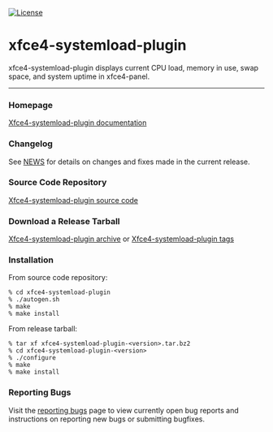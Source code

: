 [![License](https://img.shields.io/badge/License-GPL%20v2-blue.svg)](https://gitlab.xfce.org/panel-plugins/xfce4-systemload-plugin/-/blob/master/COPYING)

# xfce4-systemload-plugin

xfce4-systemload-plugin displays current CPU load, memory in use, swap space, and system uptime in xfce4-panel.

----

### Homepage

[Xfce4-systemload-plugin documentation](https://docs.xfce.org/panel-plugins/xfce4-systemload-plugin/start)

### Changelog

See [NEWS](https://gitlab.xfce.org/panel-plugins/xfce4-systemload-plugin/-/blob/master/NEWS) for details on changes and fixes made in the current release.

### Source Code Repository

[Xfce4-systemload-plugin source code](https://gitlab.xfce.org/panel-plugins/xfce4-systemload-plugin)

### Download a Release Tarball

[Xfce4-systemload-plugin archive](https://archive.xfce.org/src/panel-plugins/xfce4-systemload-plugin)
    or
[Xfce4-systemload-plugin tags](https://gitlab.xfce.org/panel-plugins/xfce4-systemload-plugin/-/tags)

### Installation

From source code repository: 

    % cd xfce4-systemload-plugin
    % ./autogen.sh
    % make
    % make install

From release tarball:

    % tar xf xfce4-systemload-plugin-<version>.tar.bz2
    % cd xfce4-systemload-plugin-<version>
    % ./configure
    % make
    % make install

### Reporting Bugs

Visit the [reporting bugs](https://docs.xfce.org/panel-plugins/xfce4-systemload-plugin/bugs) page to view currently open bug reports and instructions on reporting new bugs or submitting bugfixes.

